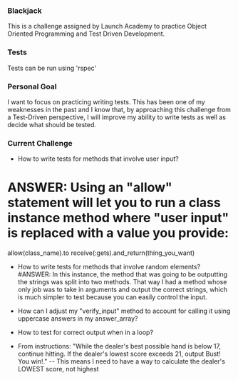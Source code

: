 ### Blackjack

This is a challenge assigned by Launch Academy to practice Object Oriented Programming and Test Driven Development.

### Tests

Tests can be run using 'rspec'

### Personal Goal

I want to focus on practicing writing tests.  This has been one of my weaknesses in the past and I know that, by approaching this challenge from a Test-Driven perspective, I will improve my ability to write tests as well as decide what should be tested.

### Current Challenge

- How to write tests for methods that involve user input?
# ANSWER: Using an "allow" statement will let you to run a class instance method where "user input" is replaced with a value you provide:

  allow(class_name).to receive(:gets).and_return(thing_you_want)

- How to write tests for methods that involve random elements?
#ANSWER: In this instance, the method that was going to be outputting the strings was split into two methods.  That way I had a method whose only job was to take in arguments and output the correct strings, which is much simpler to test because you can easily control the input.

- How can I adjust my "verify_input" method to account for calling it using uppercase answers in my answer_array?

- How to test for correct output when in a loop?

- From instructions: "While the dealer's best possible hand is below 17, continue hitting. If the dealer's lowest score exceeds 21, output Bust! You win!."
-- This means I need to have a way to calculate the dealer's LOWEST score, not highest
